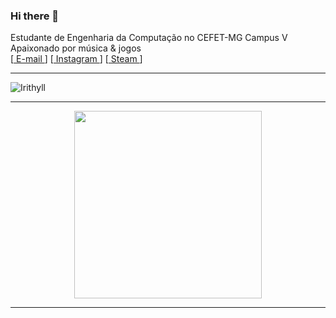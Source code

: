 ### Hi there 👋

Estudante de Engenharia da Computação no CEFET-MG Campus V \
Apaixonado por música & jogos \
[<a href="jorgevgsouza@gmail.com"> E-mail </a>]  [<a href="https://www.instagram.com/jvsouzx/"> Instagram </a>] [<a href="https://steamcommunity.com/id/jvsouzx/"> Steam </a>]

--------------------------------------------

![Irithyll](https://user-images.githubusercontent.com/60747654/149629057-56e89852-6754-4e4e-9627-be8fb4ae960b.gif)

--------------------------------------------
<div align="center">
  <a href="https://github.com/jvsouzx">
  <img height="300em" src="https://github-readme-stats.vercel.app/api?username=jvsouzx&show_icons=true&theme=dark&include_all_commits=true&count_private=true"/>
</div>
  
--------------------------------------------

